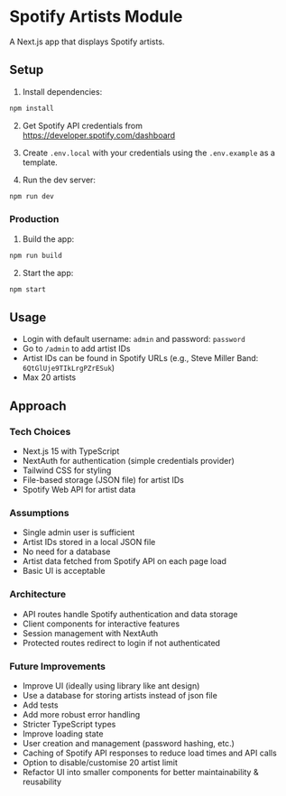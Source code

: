 # Spotify Artists Module

A Next.js app that displays Spotify artists.

## Setup

1. Install dependencies:
```bash
npm install
```

2. Get Spotify API credentials from https://developer.spotify.com/dashboard

3. Create `.env.local` with your credentials using the `.env.example` as a template.

4. Run the dev server:
```bash
npm run dev
```

### Production

1. Build the app:
```bash
npm run build
```
2. Start the app:
```bash
npm start
```

## Usage

- Login with default username: `admin` and password: `password`
- Go to `/admin` to add artist IDs
- Artist IDs can be found in Spotify URLs (e.g., Steve Miller Band: `6QtGlUje9TIkLrgPZrESuk`)
- Max 20 artists

## Approach

### Tech Choices
- Next.js 15 with TypeScript
- NextAuth for authentication (simple credentials provider)
- Tailwind CSS for styling
- File-based storage (JSON file) for artist IDs
- Spotify Web API for artist data

### Assumptions
- Single admin user is sufficient
- Artist IDs stored in a local JSON file
- No need for a database
- Artist data fetched from Spotify API on each page load
- Basic UI is acceptable

### Architecture
- API routes handle Spotify authentication and data storage
- Client components for interactive features
- Session management with NextAuth
- Protected routes redirect to login if not authenticated


### Future Improvements

- Improve UI (ideally using library like ant design)
- Use a database for storing artists instead of json file
- Add tests
- Add more robust error handling
- Stricter TypeScript types
- Improve loading state
- User creation and management (password hashing, etc.)
- Caching of Spotify API responses to reduce load times and API calls
- Option to disable/customise 20 artist limit
- Refactor UI into smaller components for better maintainability & reusability